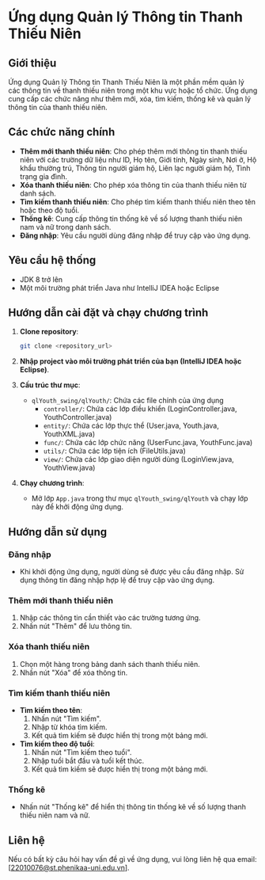 # Ứng dụng Quản lý Thông tin Thanh Thiếu Niên

## Giới thiệu

Ứng dụng Quản lý Thông tin Thanh Thiếu Niên là một phần mềm quản lý các thông tin về thanh thiếu niên trong một khu vực hoặc tổ chức. Ứng dụng cung cấp các chức năng như thêm mới, xóa, tìm kiếm, thống kê và quản lý thông tin của thanh thiếu niên.

## Các chức năng chính

- **Thêm mới thanh thiếu niên**: Cho phép thêm mới thông tin thanh thiếu niên với các trường dữ liệu như ID, Họ tên, Giới tính, Ngày sinh, Nơi ở, Hộ khẩu thường trú, Thông tin người giám hộ, Liên lạc người giám hộ, Tình trạng gia đình.
- **Xóa thanh thiếu niên**: Cho phép xóa thông tin của thanh thiếu niên từ danh sách.
- **Tìm kiếm thanh thiếu niên**: Cho phép tìm kiếm thanh thiếu niên theo tên hoặc theo độ tuổi.
- **Thống kê**: Cung cấp thông tin thống kê về số lượng thanh thiếu niên nam và nữ trong danh sách.
- **Đăng nhập**: Yêu cầu người dùng đăng nhập để truy cập vào ứng dụng.

## Yêu cầu hệ thống

- JDK 8 trở lên
- Một môi trường phát triển Java như IntelliJ IDEA hoặc Eclipse

## Hướng dẫn cài đặt và chạy chương trình

1. **Clone repository**:
    ```bash
    git clone <repository_url>
    ```
2. **Nhập project vào môi trường phát triển của bạn (IntelliJ IDEA hoặc Eclipse)**.

3. **Cấu trúc thư mục**:
    - `qlYouth_swing/qlYouth/`: Chứa các file chính của ứng dụng
        - `controller/`: Chứa các lớp điều khiển (LoginController.java, YouthController.java)
        - `entity/`: Chứa các lớp thực thể (User.java, Youth.java, YouthXML.java)
        - `func/`: Chứa các lớp chức năng (UserFunc.java, YouthFunc.java)
        - `utils/`: Chứa các lớp tiện ích (FileUtils.java)
        - `view/`: Chứa các lớp giao diện người dùng (LoginView.java, YouthView.java)

4. **Chạy chương trình**:
    - Mở lớp `App.java` trong thư mục `qlYouth_swing/qlYouth` và chạy lớp này để khởi động ứng dụng.

## Hướng dẫn sử dụng

### Đăng nhập

- Khi khởi động ứng dụng, người dùng sẽ được yêu cầu đăng nhập. Sử dụng thông tin đăng nhập hợp lệ để truy cập vào ứng dụng.

### Thêm mới thanh thiếu niên

1. Nhập các thông tin cần thiết vào các trường tương ứng.
2. Nhấn nút "Thêm" để lưu thông tin.

### Xóa thanh thiếu niên

1. Chọn một hàng trong bảng danh sách thanh thiếu niên.
2. Nhấn nút "Xóa" để xóa thông tin.

### Tìm kiếm thanh thiếu niên

- **Tìm kiếm theo tên**:
    1. Nhấn nút "Tìm kiếm".
    2. Nhập từ khóa tìm kiếm.
    3. Kết quả tìm kiếm sẽ được hiển thị trong một bảng mới.
- **Tìm kiếm theo độ tuổi**:
    1. Nhấn nút "Tìm kiếm theo tuổi".
    2. Nhập tuổi bắt đầu và tuổi kết thúc.
    3. Kết quả tìm kiếm sẽ được hiển thị trong một bảng mới.

### Thống kê

- Nhấn nút "Thống kê" để hiển thị thông tin thống kê về số lượng thanh thiếu niên nam và nữ.

## Liên hệ

Nếu có bất kỳ câu hỏi hay vấn đề gì về ứng dụng, vui lòng liên hệ qua email: [22010076@st.phenikaa-uni.edu.vn].

